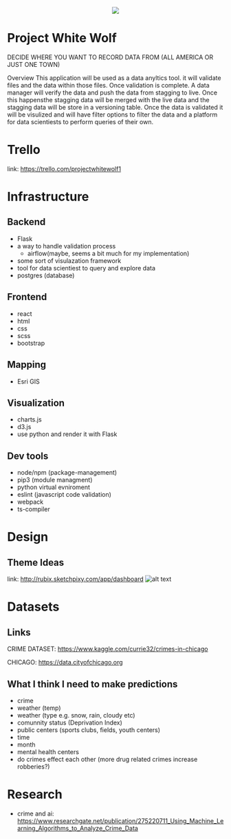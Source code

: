 

<p align="center"> 
<img src="https://encrypted-tbn0.gstatic.com/images?q=tbn:ANd9GcTroD3q1B2TwnZQ7BR785ZHvEQUZg2loGzJTQmjCsoFOYX0obwz">
</p>

# Project White Wolf

DECIDE WHERE YOU WANT TO RECORD DATA FROM (ALL AMERICA OR JUST ONE TOWN)

Overview
This application will be used as a data anyltics tool. it will validate files and the data within those files. Once validation is complete. A data manager will verify the data and push the data from stagging to live. Once this happensthe stagging data will be merged with the live data and the stagging data will be store in a versioning table. Once the data is validated it will be visulized and will have filter options to filter the data and a platform for data scientiests to perform queries of their own. 

# Trello

link: https://trello.com/projectwhitewolf1

# Infrastructure 

Backend 
---
- Flask
- a way to handle validation process
  - airflow(maybe, seems a bit much for my implementation)
- some sort of visulazation framework
- tool for data scientiest to query and explore data
- postgres (database)

Frontend
---
- react
- html
- css
- scss
- bootstrap

Mapping
---
- Esri GIS

Visualization
---
- charts.js
- d3.js
- use python and render it with Flask

Dev tools
---
- node/npm (package-management)
- pip3 (module managment)
- python virtual evniroment
- eslint (javascript code validation)
- webpack
- ts-compiler

# Design

Theme Ideas
---
link: http://rubix.sketchpixy.com/app/dashboard
![alt text](https://d85wutc1n854v.cloudfront.net/live/products/600x375/WB09498FH.png?v=4.1.0)

# Datasets 

Links
---
CRIME DATASET: https://www.kaggle.com/currie32/crimes-in-chicago

CHICAGO: https://data.cityofchicago.org

What I think I need to make predictions
---

- crime
- weather (temp)
- weather (type e.g. snow, rain, cloudy etc)
- comunnity status (Deprivation Index)
- public centers (sports clubs, fields, youth centers)
- time
- month
- mental health centers
- do crimes effect each other (more drug related crimes increase robberies?) 


# Research

- crime and ai: https://www.researchgate.net/publication/275220711_Using_Machine_Learning_Algorithms_to_Analyze_Crime_Data
